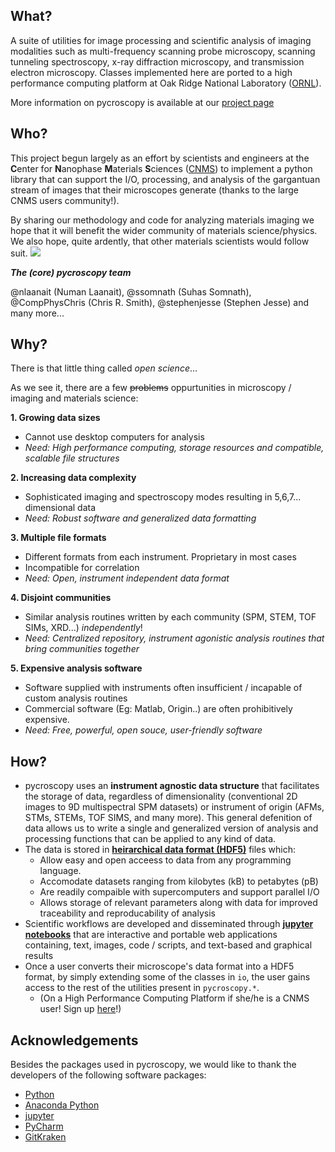 What?
--------------------
A suite of utilities for image processing and scientific analysis of imaging modalities such as multi-frequency scanning probe microscopy, scanning tunneling spectroscopy, x-ray diffraction microscopy, and transmission electron microscopy.
Classes implemented here are ported to a high performance computing platform at Oak Ridge National Laboratory ([ORNL](https://www.ornl.gov/)).

More information on pycroscopy is available at our [project page](https://github.com/pycroscopy/pycroscopy)

Who?
-----------
This project begun largely as an effort by scientists and engineers at the **C**enter for **N**anophase **M**aterials **S**ciences ([CNMS](https://www.ornl.gov/facility/cnms)) to implement a python library that can support the I/O, processing, and analysis of the gargantuan stream of images that their microscopes generate (thanks to the large CNMS users community!).

By sharing our methodology and code for analyzing materials imaging we hope that it will benefit the wider community of materials science/physics. We also hope, quite ardently, that other materials scientists would follow suit. 
![](https://raw.githubusercontent.com/pycroscopy/pycroscopy/gh-pages/images/smiley_wink.png)

**_The (core) pycroscopy team_**

@nlaanait (Numan Laanait), @ssomnath (Suhas Somnath), @CompPhysChris (Chris R. Smith), @stephenjesse (Stephen Jesse) and many more...

Why?
---------------
There is that little thing called _open science_... 

As we see it, there are a few ~~problems~~ oppurtunities in microscopy / imaging and materials science:

**1. Growing data sizes**
  * Cannot use desktop computers for analysis 
  * _Need: High performance computing, storage resources and compatible, scalable file structures_ 
  
**2. Increasing data complexity**
  * Sophisticated imaging and spectroscopy modes resulting in 5,6,7... dimensional data
  * _Need: Robust software and generalized data formatting_
  
**3. Multiple file formats**
  * Different formats from each instrument. Proprietary in most cases
  * Incompatible for correlation
  * _Need: Open, instrument independent data format_
  
**4. Disjoint communities** 
  * Similar analysis routines written by each community (SPM, STEM, TOF SIMs, XRD...) _independently_!
  * _Need: Centralized repository, instrument agonistic analysis routines that bring communities together_
  
**5. Expensive analysis software**
  * Software supplied with instruments often insufficient / incapable of custom analysis routines
  * Commercial software (Eg: Matlab, Origin..) are often prohibitively expensive.
  * _Need: Free, powerful, open souce, user-friendly software_

How?
-----------------
* pycroscopy uses an **instrument agnostic data structure** that facilitates the storage of data, regardless of dimensionality (conventional 2D images to 9D multispectral SPM datasets) or instrument of origin (AFMs, STMs, STEMs, TOF SIMS, and many more). This general defenition of data allows us to write a single and generalized version of analysis and processing functions that can be applied to any kind of data.  
* The data is stored in **[heirarchical data format (HDF5)](http://extremecomputingtraining.anl.gov/files/2015/03/HDF5-Intro-aug7-130.pdf)** files which:
   * Allow easy and open acceess to data from any programming language.
   * Accomodate datasets ranging from kilobytes (kB) to petabytes (pB)
   * Are readily compaible with supercomputers and support parallel I/O
   * Allows storage of relevant parameters along with data for improved traceability and reproducability of analysis
* Scientific workflows are developed and disseminated through **[jupyter notebooks](http://jupyter.org/)** that are interactive and portable web applications containing, text, images, code / scripts, and text-based and graphical results
* Once a user converts their microscope's data format into a HDF5 format, by simply extending some of the classes in `io`, the user gains access to the rest of the utilities present in `pycroscopy.*`. 
   * (On a High Performance Computing Platform if she/he is a CNMS user!   Sign up [here](https://www.ornl.gov/facility/cnms/subpage/user-program-overview)!) 
  
Acknowledgements
----------------
Besides the packages used in pycroscopy, we would like to thank the developers of the following software packages:
+ [Python](https://www.python.org)  
+ [Anaconda Python](https://www.continuum.io/anaconda-overview) 
+ [jupyter](http://jupyter.org/)
+ [PyCharm](https://www.jetbrains.com/pycharm/)
+ [GitKraken](https://www.gitkraken.com/)
